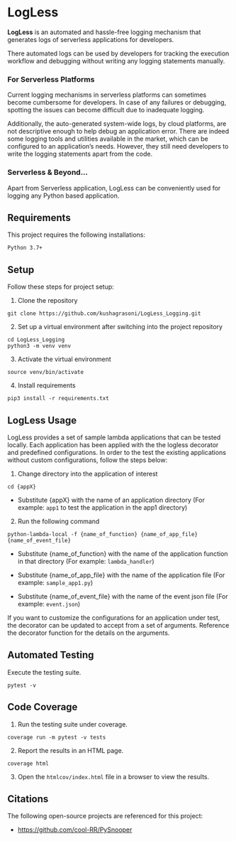 # LogLess

**LogLess** is an automated and hassle-free logging mechanism that generates logs of serverless applications for developers.
 
There automated logs can be used by developers for tracking the execution workflow and debugging without writing any logging statements manually.

### For Serverless Platforms
Current logging mechanisms in serverless platforms can sometimes become cumbersome for developers. 
In case of any failures or debugging, spotting the issues can become difficult due to inadequate logging. 

Additionally, the auto-generated system-wide logs, by cloud platforms, are not descriptive enough to help debug an application error. 
There are indeed some logging tools and utilities available in the market, which can be configured to an application’s needs. 
However, they still need developers to write the logging statements apart from the code.

### Serverless & Beyond...
Apart from Serverless application, LogLess can be conveniently used for logging any Python based application.

## Requirements
This project requires the following installations:
```
Python 3.7+
```

## Setup
Follow these steps for project setup:

1. Clone the repository
```
git clone https://github.com/kushagrasoni/LogLess_Logging.git
```
2. Set up a virtual environment after switching into the project repository
```
cd LogLess_Logging
python3 -m venv venv
```
3. Activate the virtual environment
```
source venv/bin/activate
```
4. Install requirements
```
pip3 install -r requirements.txt
```

## LogLess Usage

LogLess provides a set of sample lambda applications that can be tested locally. Each application has been applied with the the logless decorator and predefined configurations. In order to the test the existing applications without custom configurations, follow the steps below:

1. Change directory into the application of interest
```
cd {appX}
```
- Substitute {appX} with the name of an application directory (For example: ```app1``` to test the application in the app1 directory)

2. Run the following command
```
python-lambda-local -f {name_of_function} {name_of_app_file} {name_of_event_file}
```
- Substitute {name_of_function} with the name of the application function in that directory (For example: ```lambda_handler```)

- Substitute {name_of_app_file} with the name of the application file (For example: ```sample_app1.py```)

- Substitute {name_of_event_file} with the name of the event json file (For example: ```event.json```)

If you want to customize the configurations for an application under test, the decorator can be updated to accept from a set of arguments. Reference the decorator function for the details on the arguments.

## Automated Testing

Execute the testing suite.
```
pytest -v
```

## Code Coverage

1. Run the testing suite under coverage.
```
coverage run -m pytest -v tests
```
2. Report the results in an HTML page.
```
coverage html
```
3. Open the `htmlcov/index.html` file in a browser to view the results.

## Citations

The following open-source projects are referenced for this project:
- https://github.com/cool-RR/PySnooper

